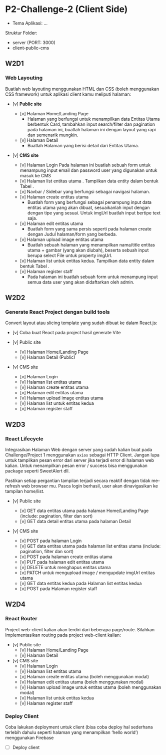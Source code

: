 # P2-Challenge-2 (Client Side)

- Tema Aplikasi: ...

Struktur Folder:

- server (PORT: 3000)
- client-public-cms

## W2D1

### Web Layouting

Buatlah web layouting menggunakan HTML dan CSS (boleh menggunakan CSS framework) untuk aplikasi client kamu meliputi halaman:

- [v] **Public site**

  - [v] Halaman Home/Landing Page
    - Halaman yang berfungsi untuk menampilkan data Entitas Utama berbentuk Card, tambahkan input search/filter dan pagination pada halaman ini, buatlah halaman ini dengan layout yang rapi dan semenarik mungkin.
  - [v] Halaman Detail
    - Buatlah Halaman yang berisi detail dari Entitas Utama.

- [v] **CMS site**
  - [v] Halaman Login
    Pada halaman ini buatlah sebuah form untuk menampung input email dan password user yang digunakan untuk masuk ke CMS
  - [v] Halaman list entitas utama . Tampilkan data entity dalam bentuk Tabel .
  - [v] Navbar / Sidebar yang berfungsi sebagai navigasi halaman.
  - [v] Halaman create entitas utama
    - Buatlah form yang berfungsi sebagai penampung input data entitas utama yang akan dibuat, sesuaikanlah input dengan dengan tipe yang sesuai. Untuk imgUrl buatlah input bertipe text saja.
  - [v] Halaman edit entitas utama
    - Buatlah form yang sama persis seperti pada halaman create dengan Judul halaman/form yang berbeda.
  - [v] Halaman upload image entitas utama
    - Buatlah sebuah halaman yang menampilkan nama/title entitas utama + gambar (yang akan diubah), beserta sebuah input berupa select File untuk property imgUrl.
  - [v] Halaman list untuk entitas kedua. Tampilkan data entity dalam bentuk Tabel .
  - [v] Halaman register staff
    - Pada halaman ini buatlah sebuah form untuk menampung input semua data user yang akan didaftarkan oleh admin.

## W2D2

### Generate React Project dengan build tools

Convert layout atau slicing template yang sudah dibuat ke dalam React.js:

- [v] Coba buat React pada project hasil generate Vite
- [v] Public site

  - [v] Halaman Home/Landing Page
  - [v] Halaman Detail (Public)

- [v] CMS site
  - [v] Halaman Login
  - [v] Halaman list entitas utama
  - [v] Halaman create entitas utama
  - [v] Halaman edit entitas utama
  - [v] Halaman upload image entitas utama
  - [v] Halaman list untuk entitas kedua
  - [v] Halaman register staff

## W2D3

### React Lifecycle

Integrasikan Halaman Web dengan server yang sudah kalian buat pada Challenge/Project 1 menggunakan `axios` sebagai HTTP Client. Jangan lupa untuk tampilkan pesan error dari server jika terjadi error di halaman web kalian. Untuk menampilkan pesan error / success bisa menggunakan package seperti SweetAlert dll.

Pastikan setiap pergantian tampilan terjadi secara reaktif dengan tidak me-refresh web browser mu. Pasca login berhasil, user akan dinavigasikan ke tampilan home/list.

- [v] Public site

  - [v] GET data entitas utama pada halaman Home/Landing Page (include: pagination, filter dan sort)
  - [v] GET data detail entitas utama pada halaman Detail

- [v] CMS site
  - [v] POST pada halaman Login
  - [v] GET data entitas utama pada halaman list entitas utama (include: pagination, filter dan sort)
  - [v] POST pada halaman create entitas utama
  - [v] PUT pada halaman edit entitas utama
  - [v] DELETE untuk menghapus entitas utama
  - [v] PATCH untuk mengupload image / mengupdate imgUrl entitas utama
  - [v] GET data entitas kedua pada Halaman list entitas kedua
  - [v] POST pada Halaman register staff

## W2D4

### React Router

Project web-client kalian akan terdiri dari beberapa page/route. Silahkan Implementasikan routing pada project web-client kalian:

- [v] Public site
  - [v] Halaman Home/Landing Page
  - [v] Halaman Detail
- [v] CMS site
  - [v] Halaman Login
  - [v] Halaman list entitas utama
  - [v] Halaman create entitas utama (boleh menggunakan modal)
  - [v] Halaman edit entitas utama (boleh menggunakan modal)
  - [v] Halaman upload image untuk entitas utama (boleh menggunakan modal)
  - [v] Halaman list untuk entitas kedua
  - [v] Halaman register staff

### Deploy Client

Coba lakukan deployment untuk client (bisa coba deploy hal sederhana terlebih dahulu seperti halaman yang menampilkan ‘hello world’) menggunakan Firebase

- [ ] Deploy client
